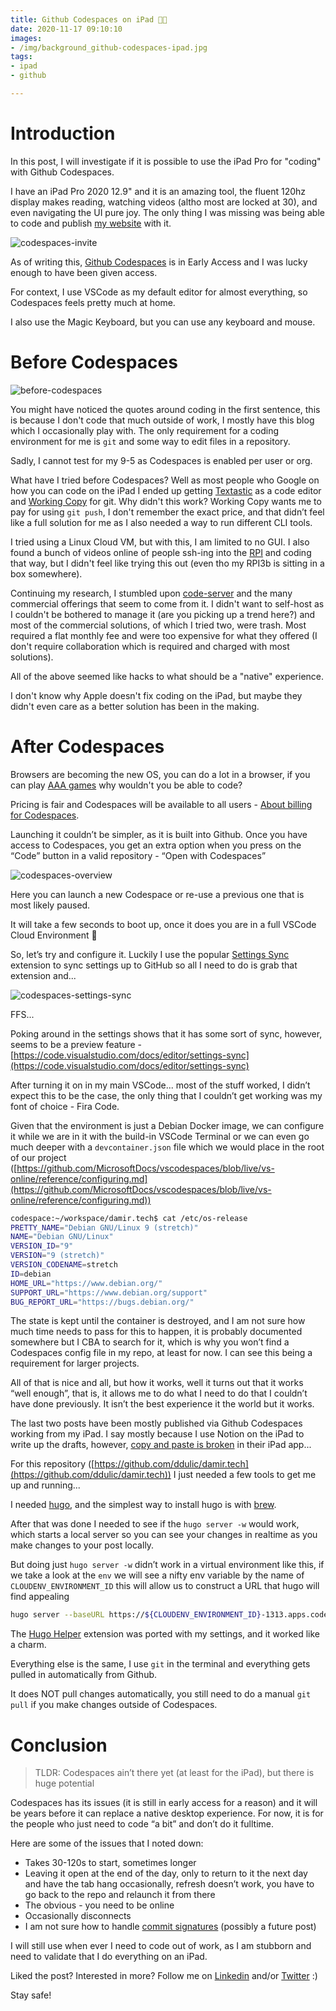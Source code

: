 ```yaml
---
title: Github Codespaces on iPad 👨‍💻
date: 2020-11-17 09:10:10
images:
- /img/background_github-codespaces-ipad.jpg
tags:
- ipad
- github

---
```


# Introduction
In this post, I will investigate if it is possible to use the iPad Pro for "coding" with Github Codespaces.

I have an iPad Pro 2020 12.9" and it is an amazing tool, the fluent 120hz display makes reading, watching videos (altho most are locked at 30), and even navigating the UI pure joy. The only thing I was missing was being able to code and publish [my website](https://devblogs.microsoft.com/visualstudio/introducing-visual-studio-codespaces/) with it. 

![codespaces-invite](/img/codespaces-invite.png)

As of writing this, [Github Codespaces](https://github.com/features/codespaces) is in Early Access and I was lucky enough to have been given access.

For context, I use VSCode as my default editor for almost everything, so Codespaces feels pretty much at home.

I also use the Magic Keyboard, but you can use any keyboard and mouse.

# Before Codespaces
![before-codespaces](/img/before-codespaces.png)

You might have noticed the quotes around coding in the first sentence, this is because I don't code that much outside of work, I mostly have this blog which I occasionally play with. The only requirement for a coding environment for me is `git` and some way to edit files in a repository.

Sadly, I cannot test for my 9-5 as Codespaces is enabled per user or org.

What have I tried before Codespaces? Well as most people who Google on how you can code on the iPad I ended up getting [Textastic](https://www.textasticapp.com) as a code editor and [Working Copy](https://workingcopyapp.com) for git. Why didn't this work? Working Copy wants me to pay for using `git push`, I don't remember the exact price, and that didn’t feel like a full solution for me as I also needed a way to run different CLI tools.

I tried using a Linux Cloud VM, but with this, I am limited to no GUI. I also found a bunch of videos online of people ssh-ing into the [RPI](https://www.raspberrypi.org) and coding that way, but I didn't feel like trying this out (even tho my RPI3b is sitting in a box somewhere).

Continuing my research, I stumbled upon [code-server](https://github.com/cdr/code-server) and the many commercial offerings that seem to come from it. I didn't want to self-host as I couldn't be bothered to manage it (are you picking up a trend here?) and most of the commercial solutions, of which I tried two, were trash. Most required a flat monthly fee and were too expensive for what they offered (I don't require collaboration which is required and charged with most solutions).

All of the above seemed like hacks to what should be a "native" experience.

I don't know why Apple doesn't fix coding on the iPad, but maybe they didn't even care as a better solution has been in the making.

# After Codespaces
Browsers are becoming the new OS, you can do a lot in a browser, if you can play [AAA games](https://en.wikipedia.org/wiki/AAA_%28video_game_industry%29) why wouldn't you be able to code?

Pricing is fair and Codespaces will be available to all users - [About billing for Codespaces](https://docs.github.com/en/free-pro-team@latest/github/developing-online-with-codespaces/about-billing-for-codespaces).

Launching it couldn’t be simpler, as it is built into Github. Once you have access to Codespaces, you get an extra option when you press on the “Code” button in a valid repository - “Open with Codespaces”

![codespaces-overview](/img/codespaces-overview.jpeg)

Here you can launch a new Codespace or re-use a previous one that is most likely paused.

It will take a few seconds to boot up, once it does you are in a full VSCode Cloud Environment 🎉

So, let’s try and configure it. Luckily I use the popular [Settings Sync](https://marketplace.visualstudio.com/items?itemName=Shan.code-settings-sync) extension to sync settings up to GitHub so all I need to do is grab that extension and...

![codespaces-settings-sync](/img/codespaces-settings-sync.jpeg)

FFS...


Poking around in the settings shows that it has some sort of sync, however, seems to be a preview feature - [https://code.visualstudio.com/docs/editor/settings-sync](https://code.visualstudio.com/docs/editor/settings-sync)

After turning it on in my main VSCode... most of the stuff worked, I didn’t expect this to be the case, the only thing that I couldn’t get working was my font of choice - Fira Code.

Given that the environment is just a Debian Docker image, we can configure it while we are in it with the build-in VSCode Terminal or we can even go much deeper with a `devcontainer.json` file which we would place in the root of our project ([https://github.com/MicrosoftDocs/vscodespaces/blob/live/vs-online/reference/configuring.md](https://github.com/MicrosoftDocs/vscodespaces/blob/live/vs-online/reference/configuring.md))

```bash
codespace:~/workspace/damir.tech$ cat /etc/os-release 
PRETTY_NAME="Debian GNU/Linux 9 (stretch)"
NAME="Debian GNU/Linux"
VERSION_ID="9"
VERSION="9 (stretch)"
VERSION_CODENAME=stretch
ID=debian
HOME_URL="https://www.debian.org/"
SUPPORT_URL="https://www.debian.org/support"
BUG_REPORT_URL="https://bugs.debian.org/"
```

The state is kept until the container is destroyed, and I am not sure how much time needs to pass for this to happen, it is probably documented somewhere but I CBA to search for it, which is why you won’t find a Codespaces config file in my repo, at least for now. I can see this being a requirement for larger projects.

All of that is nice and all, but how it works, well it turns out that it works “well enough”, that is, it allows me to do what I need to do that I couldn’t have done previously. It isn’t the best experience it the world but it works.

The last two posts have been mostly published via Github Codespaces working from my iPad. I say mostly because I use Notion on the iPad to write up the drafts, however, [copy and paste is broken](https://twitter.com/_ddulic/status/1328272880711430144) in their iPad app...

For this repository ([https://github.com/ddulic/damir.tech](https://github.com/ddulic/damir.tech)) I just needed a few tools to get me up and running...

I needed [hugo](https://gohugo.io), and the simplest way to install hugo is with [brew](https://brew.sh).

After that was done I needed to see if the `hugo server -w` would work, which starts a local server so you can see your changes in realtime as you make changes to your post locally.

But doing just `hugo server -w` didn’t work in a virtual environment like this, if we take a look at the `env` we will see a nifty env variable by the name of `CLOUDENV_ENVIRONMENT_ID` this will allow us to construct a URL that hugo will find appealing

```bash
hugo server --baseURL https://${CLOUDENV_ENVIRONMENT_ID}-1313.apps.codespaces.githubusercontent.com --appendPort=false
```

The [Hugo Helper](https://marketplace.visualstudio.com/items?itemName=rusnasonov.vscode-hugo) extension was ported with my settings, and it worked like a charm.

Everything else is the same, I use `git` in the terminal and everything gets pulled in automatically from Github. 

It does NOT pull changes automatically, you still need to do a manual `git pull` if you make changes outside of Codespaces.

# Conclusion

> TLDR: Codespaces ain’t there yet (at least for the iPad), but there is huge potential

Codespaces has its issues (it is still in early access for a reason) and it will be years before it can replace a native desktop experience. For now, it is for the people who just need to code “a bit” and don’t do it fulltime.

Here are some of the issues that I noted down:

- Takes 30-120s to start, sometimes longer
- Leaving it open at the end of the day, only to return to it the next day and have the tab hang occasionally, refresh doesn’t work, you have to go back to the repo and relaunch it from there
- The obvious - you need to be online
- Occasionally disconnects
- I am not sure how to handle [commit signatures](https://github.community/t/github-codespaces-should-gpg-sign-commits/137011) (possibly a future post)

I will still use when ever I need to code out of work, as I am stubborn and need to validate that I do everything on an iPad.

Liked the post? Interested in more? Follow me on [Linkedin](https://www.linkedin.com/in/ddulic/) and/or [Twitter](https://twitter.com/_ddulic) :)

Stay safe!